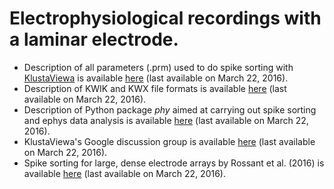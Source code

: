 # Electrophysiological recordings with a laminar electrode.

<ul>
<li>Description of all parameters (.prm) used to do spike sorting with <a href="https://github.com/klusta-team/klustaviewa">KlustaViewa</a> is available <a href="https://github.com/klusta-team/klustakwik/">here</a> (last available on March 22, 2016).</li>

<li>Description of KWIK and KWX file formats is available <a href="https://github.com/klusta-team/kwiklib/wiki/Kwik-format">here</a> (last available on March 22, 2016).</li>

<li>Description of Python package <i>phy</i> aimed at carrying out spike sorting and ephys data analysis is available <a href="http://phy.readthedocs.org/en/latest/">here</a> (last available on March 22, 2016).</li>

<li>KlustaViewa's Google discussion group is available <a href="https://groups.google.com/forum/#!forum/klustaviewas">here</a> (last available on March 22, 2016).</li>

<li>Spike sorting for large, dense electrode arrays by Rossant et al. (2016) is available <a href="http://www.nature.com/neuro/journal/vaop/ncurrent/full/nn.4268.html">here</a> (last available on March 22, 2016).</li>
</ul>
